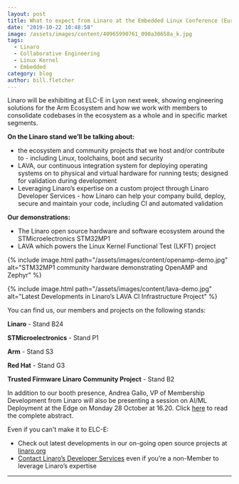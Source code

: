 ```yaml
---
layout: post
title: What to expect from Linaro at the Embedded Linux Conference (Europe) 2019
date: "2019-10-22 10:48:58"
image: /assets/images/content/40965990761_090a30658a_k.jpg
tags:
  - Linaro
  - Collaborative Engineering
  - Linux Kernel
  - Embedded
category: blog
author: bill.fletcher
---
```


Linaro will be exhibiting at ELC-E in Lyon next week, showing engineering solutions
for the Arm Ecosystem and how we work with members to consolidate codebases in the ecosystem as a whole and in specific market segments.

**On the Linaro stand we’ll be talking about:**

- the ecosystem and community projects that we host and/or contribute to - including Linux, toolchains, boot and security
- LAVA, our continuous integration system for deploying operating systems on to physical and virtual hardware for running tests; designed for validation during development
- Leveraging Linaro’s expertise on a custom project through Linaro Developer Services - how Linaro can help your company build, deploy, secure and maintain your code, including CI and automated validation

**Our demonstrations:**

- The Linaro open source hardware and software ecosystem around the STMicroelectronics STM32MP1
- LAVA which powers the Linux Kernel Functional Test (LKFT) project

{% include image.html path="/assets/images/content/openamp-demo.jpg" alt="STM32MP1 community hardware demonstrating OpenAMP and Zephyr" %}

{% include image.html path="/assets/images/content/lava-demo.jpg" alt="Latest Developments in Linaro’s LAVA CI Infrastructure Project" %}

You can find us, our members and projects on the following stands:

**Linaro** - Stand B24

**STMicroelectronics** - Stand P1

**Arm** - Stand S3

**Red Hat** - Stand G3

**Trusted Firmware Linaro Community Project** - Stand B2

In addition to our booth presence, Andrea Gallo, VP of Membership Development from Linaro will also be presenting a session on AI/ML Deployment at the Edge on Monday 28 October at 16.20. Click [here](https://osseu19.sched.com/event/TLKj?iframe=no) to read the complete abstract.

Even if you can't make it to ELC-E:

- Check out latest developments in our on-going open source projects at [linaro.org](/)
- [Contact Linaro’s Developer Services](/services/) even if you’re a non-Member to leverage Linaro’s expertise

---
